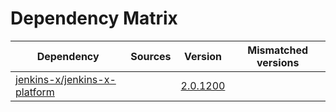 # Dependency Matrix

Dependency | Sources | Version | Mismatched versions
---------- | ------- | ------- | -------------------
[jenkins-x/jenkins-x-platform](https://github.com/jenkins-x/jenkins-x-platform.git) |  | [2.0.1200](https://github.com/jenkins-x/jenkins-x-platform/releases/tag/v2.0.1200) | 

